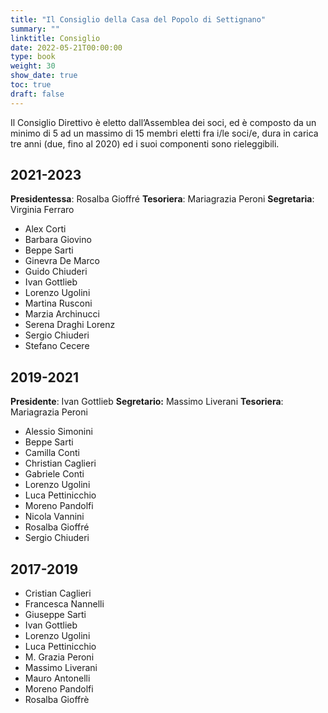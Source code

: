 ```yaml
---
title: "Il Consiglio della Casa del Popolo di Settignano"
summary: ""
linktitle: Consiglio
date: 2022-05-21T00:00:00
type: book
weight: 30
show_date: true
toc: true
draft: false
---
```


Il Consiglio Direttivo è eletto dall’Assemblea dei soci, ed è composto da un minimo di 5 ad un massimo di 15 membri eletti fra i/le soci/e, dura in carica tre anni (due, fino al 2020) ed i suoi componenti sono rieleggibili.

## 2021-2023
**Presidentessa**: Rosalba Gioffré
**Tesoriera**: Mariagrazia Peroni
**Segretaria**: Virginia Ferraro

- Alex Corti
- Barbara Giovino
- Beppe Sarti
- Ginevra De Marco
- Guido Chiuderi
- Ivan Gottlieb
- Lorenzo Ugolini
- Martina Rusconi
- Marzia Archinucci
- Serena Draghi Lorenz
- Sergio Chiuderi
- Stefano Cecere

## 2019-2021
**Presidente**: Ivan Gottlieb
**Segretario:** Massimo Liverani
**Tesoriera**: Mariagrazia Peroni

- Alessio Simonini
- Beppe Sarti
- Camilla Conti
- Christian Caglieri
- Gabriele Conti
- Lorenzo Ugolini
- Luca Pettinicchio
- Moreno Pandolfi
- Nicola Vannini
- Rosalba Gioffré
- Sergio Chiuderi

## 2017-2019
- Cristian Caglieri
- Francesca Nannelli
- Giuseppe Sarti  
- Ivan Gottlieb
- Lorenzo Ugolini  
- Luca Pettinicchio
- M. Grazia Peroni 
- Massimo Liverani  
- Mauro Antonelli  
- Moreno Pandolfi 
- Rosalba Gioffrè

